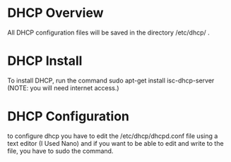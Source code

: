 # DHCP Overview
All DHCP configuration files will be saved in the directory /etc/dhcp/ . 
# DHCP Install
To install DHCP, run the command sudo apt-get install isc-dhcp-server
(NOTE: you will need internet access.)
# DHCP Configuration
to configure dhcp you have to edit the /etc/dhcp/dhcpd.conf file using a text editor (I Used Nano)
and if you want to be able to edit and write to the file, you have to sudo the command.
